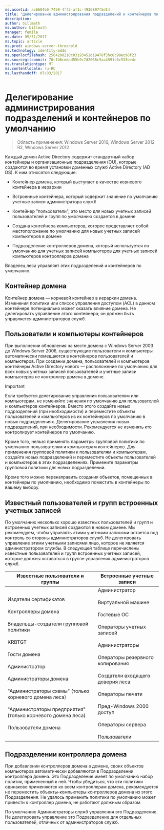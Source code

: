 ```yaml
---
ms.assetid: ac6604b0-7459-4ff3-af1c-4936897f5d14
title: "Делегирование администрирования подразделений и контейнеров по умолчанию"
description: 
author: billmath
ms.author: billmath
manager: femila
ms.date: 05/31/2017
ms.topic: article
ms.prod: windows-server-threshold
ms.technology: identity-adds
ms.openlocfilehash: 2504208210c03193451d19478f3bc8c98ec98f23
ms.sourcegitcommit: 70c1b6cedad55b9c7d2068c9aa4891c6c533ee4c
ms.translationtype: MT
ms.contentlocale: ru-RU
ms.lasthandoff: 07/03/2017
---
```

# <a name="delegating-administration-of-default-containers-and-ous"></a>Делегирование администрирования подразделений и контейнеров по умолчанию

>Область применения: Windows Server 2016, Windows Server 2012 R2, Windows Server 2012

Каждый домен Active Directory содержит стандартный набор контейнеры и организационные подразделения (OU), которые создаются во время установки доменных служб Active Directory (AD DS). К ним относятся следующие:  
  
-   Контейнер домена, который выступает в качестве корневого контейнера в иерархии  
  
-   Встроенные контейнера, который содержит значение по умолчанию учетные записи администратора служб  
  
-   Контейнер "пользователи", это место для новых учетных записей пользователей и групп по умолчанию создается в домене  
  
-   Создана контейнера компьютеров, которое представляет собой местоположение по умолчанию для новых учетных записей компьютеров в домене  
  
-   Подразделение контроллеров домена, который используется по умолчанию для учетных записей компьютеров для учетных записей компьютеров контроллеров домена  
  
Владелец леса управляет этих подразделений и контейнеров по умолчанию.  
  
## <a name="domain-container"></a>Контейнер домена  
Контейнер домена — корневой контейнер в иерархии домена. Изменения политики или список управления доступом (ACL) в данном контейнере потенциально может оказать влияние домена. Не делегировать управление этого контейнера; он должен быть управляется администраторов служб.  
  
## <a name="users-and-computers-containers"></a>Пользователи и компьютеры контейнеров  
При выполнении обновления на месте домена с Windows Server 2003 до Windows Server 2008, существующие пользователи и компьютеры автоматически помещаются в контейнеров пользователей и компьютеров. При создании домена, пользователей и компьютеров контейнеры Active Directory нового — расположение по умолчанию для всех новых учетных записей пользователей и учетные записи компьютеров не контроллер домена в домене.  
  
> [!IMPORTANT]  
> Если требуется делегирование управления пользователям или компьютерам, не изменяйте значения по умолчанию для пользователей и компьютеров контейнеров. Вместо этого создайте новых подразделений (при необходимости) и переместите объекты пользователей и компьютеров из их контейнеров по умолчанию в новых подразделениях. Делегирование управления новых подразделений, при необходимости. Рекомендуется не изменять кто контролирует контейнеров по умолчанию.  
  
Кроме того, нельзя применять параметры групповой политики по умолчанию пользователям и компьютерам контейнеров. Для применения групповой политики к пользователям и компьютерам, создайте новых подразделений и переместите объекты пользователей и компьютеров в этих подразделениях. Примените параметры групповой политики для новых подразделений.  
  
Кроме того можно перенаправить создания объектов, помещенных в контейнеры по умолчанию, необходимо поместить в контейнеры по вашему выбору.  
  
## <a name="well-known-users-and-groups-and-built-in-accounts"></a>Известный пользователей и групп встроенных учетных записей  
По умолчанию несколько хорошо известных пользователей и групп и встроенных учетных записей создаются в новом домене. Мы рекомендуем, чтобы управлять этими учетными записями остается под контроль со стороны администраторов служб. Не делегировать управление этими учетными записями лицо, которое не является администратором службы. В следующей таблице перечислены известные пользователей и групп встроенных учетных записей, которые должны оставаться в группе управления администраторов служб.  
  
|Известные пользователи и группы|Встроенные учетные записи|  
|--------------------------------|----------------------|  
|Издатели сертификатов<br /><br />Контроллеры домена<br /><br />Владельцы-создатели групповой политики<br /><br />KRBTGT<br /><br />Гости домена<br /><br />Администратор<br /><br />Администраторы домена<br /><br />"Администраторы схемы" (только корневого домена леса)<br /><br />"Администраторы предприятия" (только корневого домена леса)<br /><br />Пользователи домена|Администратор<br /><br />Виртуальной машине<br /><br />Гостевые ОС<br /><br />Операторы учетных записей<br /><br />Администраторы<br /><br />Операторы резервного копирования<br /><br />Создатели входящего доверия леса<br /><br />Операторы печати<br /><br />Пред-Windows 2000 доступ<br /><br />Операторы сервера<br /><br />Пользователи|  
  
## <a name="domain-controller-ou"></a>Подразделении контроллера домена  
При добавлении контроллеров домена в домене, своих объектов компьютеров автоматически добавляются в Подразделении контроллера домена. Это Подразделение имеет по умолчанию набор политик, примененный к ней. Чтобы убедиться, что эти политики одинаково применяются ко всем контроллерам домена, рекомендуется не переместить объекты-компьютеры контроллеров домена из этого Подразделения. Не удалось применить политики по умолчанию может привести к контроллер домена, не работают должным образом.  
  
По умолчанию Администраторы служб управления это Подразделение. Не делегировать управление это Подразделение для отдельных пользователей, отличных от администраторов служб.  
  


